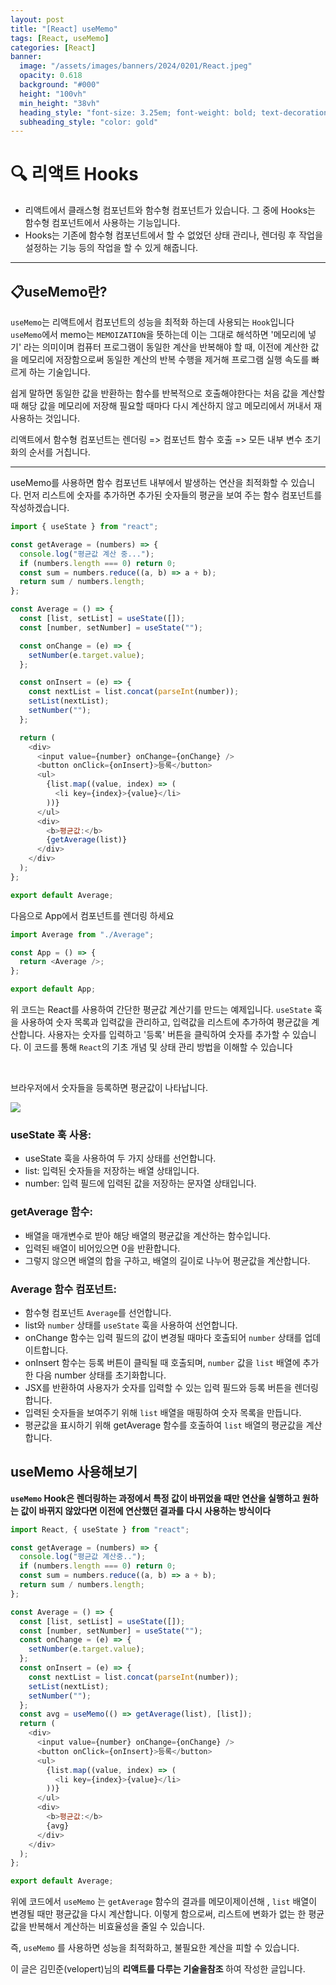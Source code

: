 ```yaml
---
layout: post
title: "[React] useMemo"
tags: [React, useMemo]
categories: [React]
banner:
  image: "/assets/images/banners/2024/0201/React.jpeg"
  opacity: 0.618
  background: "#000"
  height: "100vh"
  min_height: "38vh"
  heading_style: "font-size: 3.25em; font-weight: bold; text-decoration: underline"
  subheading_style: "color: gold"
---
```


# 🔍 리액트 Hooks

- 리액트에서 클래스형 컴포넌트와 함수형 컴포넌트가 있습니다. 그 중에 Hooks는 함수형 컴포넌트에서 사용하는 기능입니다.
- Hooks는 기존에 함수형 컴포넌트에서 할 수 없었던 상태 관리나, 렌더링 후 작업을 설정하는 기능 등의 작업을 할 수 있게 해줍니다.

---

## 📋useMemo란?

`useMemo`는 리액트에서 컴포넌트의 성능을 최적화 하는데 사용되는 `Hook`입니다
`useMemo`에서 memo는 `MEMOIZATION`을 뜻하는데 이는 그대로 해석하면 '메모리에 넣기' 라는 의미이며 컴퓨터 프로그램이 동일한 계산을 반복해야 할 때, 이전에 계산한 값을 메모리에 저장함으로써 동일한 계산의 반복 수행을 제거해 프로그램 실행 속도를 빠르게 하는 기술입니다.

쉽게 말하면 동일한 값을 반환하는 함수를 반복적으로 호출해야한다는 처음 값을 계산할 때 해당 값을 메모리에 저장해 필요할 때마다 다시 계산하지 않고 메모리에서 꺼내서 재사용하는 것입니다.

리액트에서 함수형 컴포넌트는 렌더링 => 컴포넌트 함수 호출 => 모든 내부 변수 초기화의 순서를 거칩니다.

---

useMemo를 사용하면 함수 컴포넌트 내부에서 발생하는 연산을 최적화할 수 있습니다.
먼저 리스트에 숫자를 추가하면 추가된 숫자들의 평균을 보여 주는 함수 컴포넌트를 작성하겠습니다.

```javascript
import { useState } from "react";

const getAverage = (numbers) => {
  console.log("평균값 계산 중...");
  if (numbers.length === 0) return 0;
  const sum = numbers.reduce((a, b) => a + b);
  return sum / numbers.length;
};

const Average = () => {
  const [list, setList] = useState([]);
  const [number, setNumber] = useState("");

  const onChange = (e) => {
    setNumber(e.target.value);
  };

  const onInsert = (e) => {
    const nextList = list.concat(parseInt(number));
    setList(nextList);
    setNumber("");
  };

  return (
    <div>
      <input value={number} onChange={onChange} />
      <button onClick={onInsert}>등록</button>
      <ul>
        {list.map((value, index) => (
          <li key={index}>{value}</li>
        ))}
      </ul>
      <div>
        <b>평균값:</b>
        {getAverage(list)}
      </div>
    </div>
  );
};

export default Average;
```

다음으로 App에서 컴포넌트를 렌더링 하세요

```javascript
import Average from "./Average";

const App = () => {
  return <Average />;
};

export default App;
```

위 코드는 React를 사용하여 간단한 평균값 계산기를 만드는 예제입니다.
`useState` 훅을 사용하여 숫자 목록과 입력값을 관리하고,
입력값을 리스트에 추가하여 평균값을 계산합니다. 사용자는 숫자를 입력하고 '등록' 버튼을 클릭하여 숫자를 추가할 수 있습니다.
이 코드를 통해 `React`의 기초 개념 및 상태 관리 방법을 이해할 수 있습니다

<br />

브라우저에서 숫자들을 등록하면 평균값이 나타납니다.

<img src="/assets/images/img/Gitblog_img/2024_02_22/useMemo.png">

### useState 훅 사용:

- useState 훅을 사용하여 두 가지 상태를 선언합니다.
- list: 입력된 숫자들을 저장하는 배열 상태입니다.
- number: 입력 필드에 입력된 값을 저장하는 문자열 상태입니다.

### getAverage 함수:

- 배열을 매개변수로 받아 해당 배열의 평균값을 계산하는 함수입니다.
- 입력된 배열이 비어있으면 0을 반환합니다.
- 그렇지 않으면 배열의 합을 구하고, 배열의 길이로 나누어 평균값을 계산합니다.

### Average 함수 컴포넌트:

- 함수형 컴포넌트 `Average`를 선언합니다.
- list와 `number` 상태를 `useState` 훅을 사용하여 선언합니다.
- onChange 함수는 입력 필드의 값이 변경될 때마다 호출되어 `number` 상태를 업데이트합니다.
- onInsert 함수는 등록 버튼이 클릭될 때 호출되며,
  `number` 값을 `list` 배열에 추가한 다음 number 상태를 초기화합니다.
- JSX를 반환하여 사용자가 숫자를 입력할 수 있는 입력 필드와 등록 버튼을 렌더링합니다.
- 입력된 숫자들을 보여주기 위해 `list` 배열을 매핑하여 숫자 목록을 만듭니다.
- 평균값을 표시하기 위해 getAverage 함수를 호출하여 `list` 배열의 평균값을 계산합니다.

## useMemo 사용해보기

<b>`useMemo` Hook은 렌더링하는 과정에서 특정 값이 바뀌었을 때만 연산을 실행하고
원하는 값이 바뀌지 않았다면 이전에 연산했던 결과를 다시 사용하는 방식이다</b>

```javascript
import React, { useState } from "react";

const getAverage = (numbers) => {
  console.log("평균값 계산중..");
  if (numbers.length === 0) return 0;
  const sum = numbers.reduce((a, b) => a + b);
  return sum / numbers.length;
};

const Average = () => {
  const [list, setList] = useState([]);
  const [number, setNumber] = useState("");
  const onChange = (e) => {
    setNumber(e.target.value);
  };
  const onInsert = (e) => {
    const nextList = list.concat(parseInt(number));
    setList(nextList);
    setNumber("");
  };
  const avg = useMemo(() => getAverage(list), [list]);
  return (
    <div>
      <input value={number} onChange={onChange} />
      <button onClick={onInsert}>등록</button>
      <ul>
        {list.map((value, index) => (
          <li key={index}>{value}</li>
        ))}
      </ul>
      <div>
        <b>평균값:</b>
        {avg}
      </div>
    </div>
  );
};

export default Average;
```

위에 코드에서 `useMemo` 는 `getAverage` 함수의 결과를 메모이제이션해 , `list` 배열이 변경될 때만
평균값을 다시 계산합니다. 이렇게 함으로써, 리스트에 변화가 없는 한 평균값을 반복해서 계산하는 비효율성을 줄일 수 있습니다.

즉, `useMemo` 를 사용하면 성능을 최적화하고, 불필요한 계산을 피할 수 있습니다.

이 글은 김민준(velopert)님의 <b>리액트를 다루는 기술을참조 </b>하여 작성한 글입니다.
